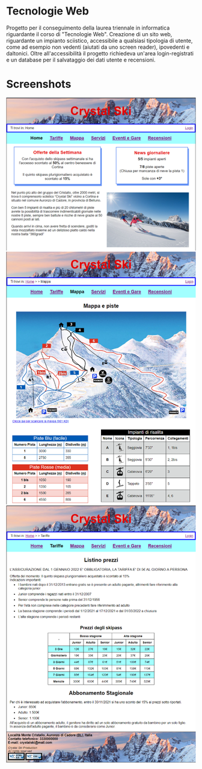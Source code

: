 # Tecnologie Web
Progetto per il conseguimento della laurea triennale in informatica
riguardante il corso di "Tecnologie Web".
Creazione di un sito web, riguardante un impianto sciistico, accessibile
a qualsiasi tipologia di utente, come ad esempio non vedenti (aiutati
da uno screen reader), ipovedenti e daltonici. Oltre all'accessibilità il
progetto richiedeva un'area login-registrati e un database per il
salvataggio dei dati utente e recensioni.

# Screenshots
![Alt text](/screenshots/Screenshot_1.png)
![Alt text](/screenshots/Screenshot_2.png)
![Alt text](/screenshots/Screenshot_3.png)
